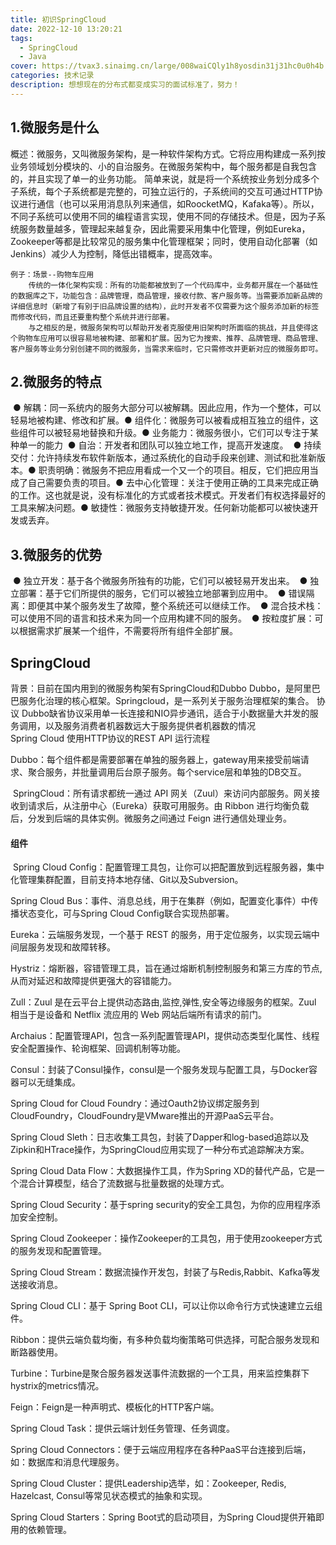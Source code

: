 ```yaml
---
title: 初识SpringCloud
date: 2022-12-10 13:20:21
tags:
  - SpringCloud
  - Java
cover: https://tvax3.sinaimg.cn/large/008waiCQly1h8yosdin31j31hc0u0h4b.jpg
categories: 技术记录
description: 想想现在的分布式都变成实习的面试标准了，努力！
---
```




## 1.微服务是什么

​	概述：微服务，又叫微服务架构，是一种软件架构方式。它将应用构建成一系列按业务领域划分模块的、小的自治服务。
​	在微服务架构中，每个服务都是自我包含的，并且实现了单一的业务功能。
​	简单来说，就是将一个系统按业务划分成多个子系统，每个子系统都是完整的，可独立运行的，子系统间的交互可通过HTTP协议进行通信（也可以采用消息队列来通信，如RoocketMQ，Kafaka等）。
​	所以，不同子系统可以使用不同的编程语言实现，使用不同的存储技术。但是，因为子系统服务数量越多，管理起来越复杂，因此需要采用集中化管理，例如Eureka，Zookeeper等都是比较常见的服务集中化管理框架；同时，使用自动化部署（如Jenkins）减少人为控制，降低出错概率，提高效率。
​	

	例子：场景--购物车应用
		传统的一体化架构实现：所有的功能都被放到了一个代码库中，业务都开展在一个基础性的数据库之下，功能包含：品牌管理，商品管理，接收付款、客户服务等。当需要添加新品牌的详细信息时（新增了有别于旧品牌设置的结构），此时开发者不仅需要为这个服务添加新的标签而修改代码，而且还要重构整个系统并进行部署。
		与之相反的是，微服务架构可以帮助开发者克服使用旧架构时所面临的挑战，并且使得这个购物车应用可以很容易地被构建、部署和扩展。因为它为搜索、推荐、品牌管理、商品管理、客户服务等业务分别创建不同的微服务，当需求来临时，它只需修改并更新对应的微服务即可。

## 2.微服务的特点

​	● 解耦：同一系统内的服务大部分可以被解耦。因此应用，作为一个整体，可以轻易地被构建、修改和扩展。
​	● 组件化：微服务可以被看成相互独立的组件，这些组件可以被轻易地替换和升级。
​	● 业务能力：微服务很小，它们可以专注于某种单一的能力
​	● 自治：开发者和团队可以独立地工作，提高开发速度。
​	● 持续交付：允许持续发布软件新版本，通过系统化的自动手段来创建、测试和批准新版本。
​	● 职责明确：微服务不把应用看成一个又一个的项目。相反，它们把应用当成了自己需要负责的项目。
​	● 去中心化管理：关注于使用正确的工具来完成正确的工作。这也就是说，没有标准化的方式或者技术模式。开发者们有权选择最好的工具来解决问题。
​	● 敏捷性：微服务支持敏捷开发。任何新功能都可以被快速开发或丢弃。

## 3.微服务的优势

​	● 独立开发：基于各个微服务所独有的功能，它们可以被轻易开发出来。
​	● 独立部署：基于它们所提供的服务，它们可以被独立地部署到应用中。
​	● 错误隔离：即便其中某个服务发生了故障，整个系统还可以继续工作。
​	● 混合技术栈：可以使用不同的语言和技术来为同一个应用构建不同的服务。
​	● 按粒度扩展：可以根据需求扩展某一个组件，不需要将所有组件全部扩展。

## SpringCloud

背景：目前在国内用到的微服务构架有SpringCloud和Dubbo
	Dubbo，是阿里巴巴服务化治理的核心框架。Springcloud，是一系列关于服务治理框架的集合。
协议
	Dubbo缺省协议采用单一长连接和NIO异步通讯，适合于小数据量大并发的服务调用，以及服务消费者机器数远大于服务提供者机器数的情况	
	Spring Cloud 使用HTTP协议的REST API
运行流程

​	Dubbo：每个组件都是需要部署在单独的服务器上，gateway用来接受前端请求、聚合服务，并批量调用后台原子服务。每个service层和单独的DB交互。

​	SpringCloud：所有请求都统一通过 API 网关（Zuul）来访问内部服务。网关接收到请求后，从注册中心（Eureka）获取可用服务。由 Ribbon 进行均衡负载后，分发到后端的具体实例。微服务之间通过 Feign 进行通信处理业务。



#### 组件

​	Spring Cloud Config：配置管理工具包，让你可以把配置放到远程服务器，集中化管理集群配置，目前支持本地存储、Git以及Subversion。


Spring Cloud Bus：事件、消息总线，用于在集群（例如，配置变化事件）中传播状态变化，可与Spring Cloud Config联合实现热部署。

Eureka：云端服务发现，一个基于 REST 的服务，用于定位服务，以实现云端中间层服务发现和故障转移。

Hystriz：熔断器，容错管理工具，旨在通过熔断机制控制服务和第三方库的节点,从而对延迟和故障提供更强大的容错能力。

Zull：Zuul 是在云平台上提供动态路由,监控,弹性,安全等边缘服务的框架。Zuul 相当于是设备和 Netflix 流应用的 Web 网站后端所有请求的前门。

Archaius：配置管理API，包含一系列配置管理API，提供动态类型化属性、线程安全配置操作、轮询框架、回调机制等功能。

Consul：封装了Consul操作，consul是一个服务发现与配置工具，与Docker容器可以无缝集成。

Spring Cloud for Cloud Foundry：通过Oauth2协议绑定服务到CloudFoundry，CloudFoundry是VMware推出的开源PaaS云平台。

Spring Cloud Sleth：日志收集工具包，封装了Dapper和log-based追踪以及Zipkin和HTrace操作，为SpringCloud应用实现了一种分布式追踪解决方案。

Spring Cloud Data Flow：大数据操作工具，作为Spring XD的替代产品，它是一个混合计算模型，结合了流数据与批量数据的处理方式。

Spring Cloud Security：基于spring security的安全工具包，为你的应用程序添加安全控制。

Spring Cloud Zookeeper：操作Zookeeper的工具包，用于使用zookeeper方式的服务发现和配置管理。

Spring Cloud Stream：数据流操作开发包，封装了与Redis,Rabbit、Kafka等发送接收消息。

Spring Cloud CLI：基于 Spring Boot CLI，可以让你以命令行方式快速建立云组件。

Ribbon：提供云端负载均衡，有多种负载均衡策略可供选择，可配合服务发现和断路器使用。

Turbine：Turbine是聚合服务器发送事件流数据的一个工具，用来监控集群下hystrix的metrics情况。

Feign：Feign是一种声明式、模板化的HTTP客户端。

Spring Cloud Task：提供云端计划任务管理、任务调度。

Spring Cloud Connectors：便于云端应用程序在各种PaaS平台连接到后端，如：数据库和消息代理服务。

Spring Cloud Cluster：提供Leadership选举，如：Zookeeper, Redis, Hazelcast, Consul等常见状态模式的抽象和实现。

Spring Cloud Starters：Spring Boot式的启动项目，为Spring Cloud提供开箱即用的依赖管理。
